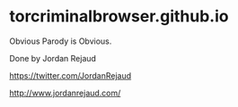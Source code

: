 torcriminalbrowser.github.io
============================
Obvious Parody is Obvious.

Done by Jordan Rejaud

https://twitter.com/JordanRejaud

http://www.jordanrejaud.com/
